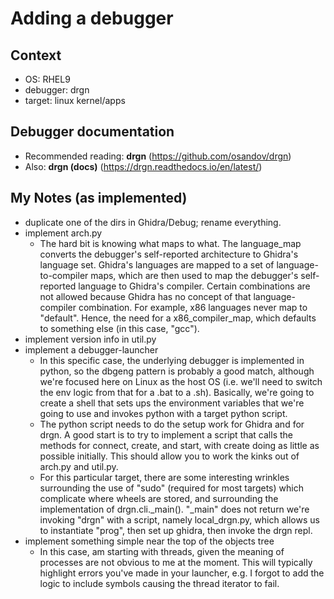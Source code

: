 # Adding a debugger

## Context
- OS: RHEL9
- debugger: drgn
- target: linux kernel/apps

## Debugger documentation

- Recommended reading: **drgn** (https://github.com/osandov/drgn)
- Also: **drgn (docs)** (https://drgn.readthedocs.io/en/latest/)

## My Notes (as implemented)

- duplicate one of the dirs in Ghidra/Debug; rename everything.
- implement arch.py
  - The hard bit is knowing what maps to what. The language_map converts the debugger's self-reported architecture to Ghidra's language set. Ghidra's languages are mapped to a set of language-to-compiler maps, which are then used to map the debugger's self-reported language to Ghidra's compiler. Certain combinations are not allowed because Ghidra has no concept of that language-compiler combination.  For example, x86 languages never map to "default".  Hence, the need for a x86_compiler_map, which defaults to something else (in this case, "gcc").
- implement version info in util.py
- implement a debugger-launcher
  - In this specific case, the underlying debugger is implemented in python, so the dbgeng pattern is probably a good match, although we're focused here on Linux as the host OS (i.e. we'll need to switch the env logic from that for a .bat to a .sh).  Basically, we're going to create a shell that sets ups the environment variables that we're going to use and invokes python with a target python script.
  - The python script needs to do the setup work for Ghidra and for drgn. A good start is to try to implement a script that calls the methods for connect, create, and start, with create doing as little as possible initially.  This should allow you to work the kinks out of arch.py and util.py.
  - For this particular target, there are some interesting wrinkles surrounding the use of "sudo" (required for most targets) which complicate where wheels are stored, and surrounding the implementation of drgn.cli.\_main().  "\_main" does not return we're invoking "drgn" with a script, namely local_drgn.py, which allows us to instantiate "prog", then set up ghidra, then invoke the drgn repl.
- implement something simple near the top of the objects tree
  - In this case, am starting with threads, given the meaning of processes are not obvious to me at the moment. This will typically highlight errors you've made in your launcher, e.g. I forgot to add the logic to include symbols causing the thread iterator to fail.
